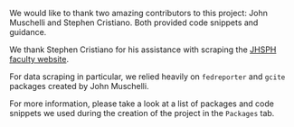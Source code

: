 We would like to thank two amazing contributors to this project: John Muschelli and Stephen Cristiano. Both provided code snippets and guidance.

We thank Stephen Cristiano for his assistance with scraping the [JHSPH faculty website](https://www.jhsph.edu/faculty/directory/list/).

For data scraping in particular, we relied heavily on `fedreporter` and `gcite` packages created by John Muschelli.

For more information, please take a look at a list of packages and code snippets we used during the creation of the project in the `Packages` tab.
